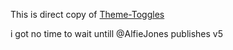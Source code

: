 This is direct copy of
[Theme-Toggles](https://github.com/AlfieJones/theme-toggles/tree/main/packages/react/src)

i got no time to wait untill @AlfieJones publishes v5